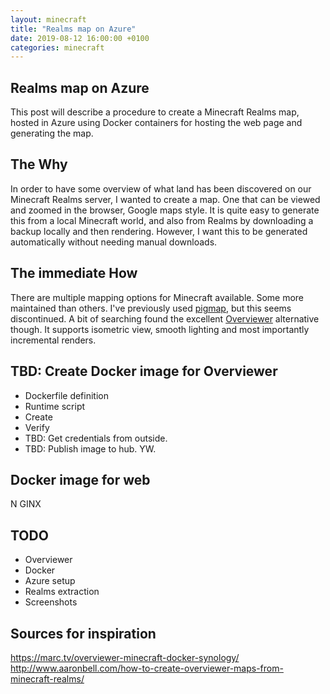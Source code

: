```yaml
---
layout: minecraft
title: "Realms map on Azure"
date: 2019-08-12 16:00:00 +0100
categories: minecraft
---
```


## Realms map on Azure

This post will describe a procedure to create a Minecraft Realms map, hosted in
Azure using Docker containers for hosting the web page and generating the map.

## The Why

In order to have some overview of what land has been discovered on our Minecraft
Realms server, I wanted to create a map. One that can be viewed and zoomed in
the browser, Google maps style. It is quite easy to generate this from a local
Minecraft world, and also from Realms by downloading a backup locally and then
rendering. However, I want this to be generated automatically without needing
manual downloads.

## The immediate How

There are multiple mapping options for Minecraft available. Some more maintained
than others. I've previously used [pigmap](TBD), but this seems discontinued. A
bit of searching found the excellent [Overviewer](TBD) alternative though. It
supports isometric view, smooth lighting and most importantly incremental
renders.

## TBD: Create Docker image for Overviewer

- Dockerfile definition
- Runtime script
- Create
- Verify
- TBD: Get credentials from outside.
- TBD: Publish image to hub. YW.

## Docker image for web

N GINX

## TODO

- Overviewer
- Docker
- Azure setup
- Realms extraction
- Screenshots

## Sources for inspiration

https://marc.tv/overviewer-minecraft-docker-synology/
http://www.aaronbell.com/how-to-create-overviewer-maps-from-minecraft-realms/
